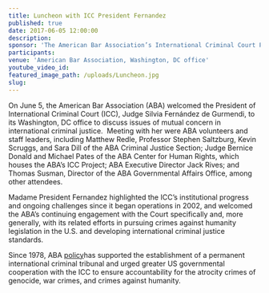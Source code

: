 ```yaml
---
title: Luncheon with ICC President Fernandez
published: true
date: 2017-06-05 12:00:00
description:
sponsor: 'The American Bar Association’s International Criminal Court Project, the American Bar Association Center for Human Rights, the American Bar Association Criminal Justice Section'
participants:
venue: 'American Bar Association, Washington, DC office'
youtube_video_id:
featured_image_path: /uploads/Luncheon.jpg
slug:
---
```



On June 5, the American Bar Association (ABA) welcomed the President of International Criminal Court (ICC), Judge Silvia Fern&aacute;ndez de Gurmendi, to its Washington, DC office to discuss issues of mutual concern in international criminal justice.&nbsp; Meeting with her were ABA volunteers and staff leaders, including Matthew Redle, Professor Stephen Saltzburg, Kevin Scruggs, and Sara Dill of the ABA Criminal Justice Section; Judge Bernice Donald and Michael Pates of the ABA Center for Human Rights, which houses the ABA’s ICC Project; ABA Executive Director Jack Rives; and Thomas Susman, Director of the ABA Governmental Affairs Office, among other attendees.

Madame President Fernandez highlighted the ICC’s institutional progress and ongoing challenges since it began operations in 2002, and welcomed the ABA’s continuing engagement with the Court specifically and, more generally, with its related efforts in pursuing crimes against humanity legislation in the U.S. and developing international criminal justice standards.

Since 1978, ABA [policy](https://www.aba-icc.org/the-aba-icc-project/aba-policy-on-the-icc/)has supported the establishment of a permanent international criminal tribunal and urged greater US governmental cooperation with the ICC to ensure accountability for the atrocity crimes of genocide, war crimes, and crimes against humanity.